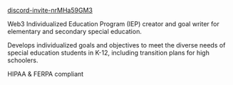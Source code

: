 [discord-invite-nrMHa59GM3](https://discord.com/invite/nrMHa59GM3)

Web3 Individualized Education Program (IEP) creator and goal writer for elementary and secondary special education. 

Develops individualized goals and objectives to meet the diverse needs of special education students in K-12, including transition plans for high schoolers. 

HIPAA & FERPA compliant

